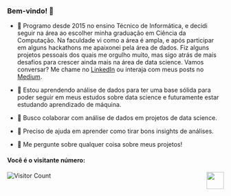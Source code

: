 ### Bem-vindo! 👋

- 🔭 Programo desde 2015 no ensino Técnico de Informática, e decidi seguir na área ao escolher minha graduação em Ciência da Computação.
Na faculdade vi como a área é ampla, e após participar em alguns hackathons me apaixonei pela área de dados.
Fiz alguns projetos pessoais dos quais me orgulho muito, mas sigo atrás de mais desafios para crescer ainda mais na área de data science.
Vamos conversar? Me chame no [LinkedIn](https://www.linkedin.com/in/eric-velasco-de-paula-mendes/) ou interaja com meus posts no [Medium](https://ericvelasco.medium.com/ "Abrir meu perfil no Medium").

- 🌱 Estou aprendendo análise de dados para ter uma base sólida para poder seguir em meus estudos sobre data science e futuramente estar estudando aprendizado de máquina.

- 👯 Busco colaborar com análise de dados em projetos de data science.

- 🤔 Preciso de ajuda em aprender como tirar bons insights de análises.

- 💬 Me pergunte sobre qualquer coisa sobre meus projetos!


#### Você é o visitante número: 
![Visitor Count](https://profile-counter.glitch.me/Eric-Mendes/count.svg)   [<img src="https://upload.wikimedia.org/wikipedia/commons/thumb/e/e9/Linkedin_icon.svg/1200px-Linkedin_icon.svg.png" width=40 align="right">](https://www.linkedin.com/in/eric-velasco-de-paula-mendes/)

<!--
**Eric-Mendes/Eric-Mendes** is a ✨ _special_ ✨ repository because its `README.md` (this file) appears on your GitHub profile.

Here are some ideas to get you started:

- 🔭 I’m currently working on ...
- 🌱 I’m currently learning ...
- 👯 I’m looking to collaborate on ...
- 🤔 I’m looking for help with ...
- 💬 Ask me about ...
- 📫 How to reach me: ...
- 😄 Pronouns: ...
- ⚡ Fun fact: ...
-->
